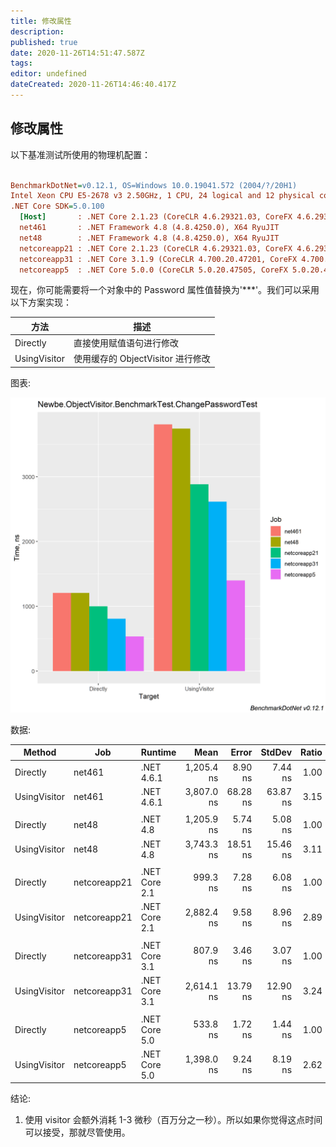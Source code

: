 ```yaml
---
title: 修改属性
description:
published: true
date: 2020-11-26T14:51:47.587Z
tags:
editor: undefined
dateCreated: 2020-11-26T14:46:40.417Z
---
```


## 修改属性

以下基准测试所使用的物理机配置：

```ini

BenchmarkDotNet=v0.12.1, OS=Windows 10.0.19041.572 (2004/?/20H1)
Intel Xeon CPU E5-2678 v3 2.50GHz, 1 CPU, 24 logical and 12 physical cores
.NET Core SDK=5.0.100
  [Host]       : .NET Core 2.1.23 (CoreCLR 4.6.29321.03, CoreFX 4.6.29321.01), X64 RyuJIT
  net461       : .NET Framework 4.8 (4.8.4250.0), X64 RyuJIT
  net48        : .NET Framework 4.8 (4.8.4250.0), X64 RyuJIT
  netcoreapp21 : .NET Core 2.1.23 (CoreCLR 4.6.29321.03, CoreFX 4.6.29321.01), X64 RyuJIT
  netcoreapp31 : .NET Core 3.1.9 (CoreCLR 4.700.20.47201, CoreFX 4.700.20.47203), X64 RyuJIT
  netcoreapp5  : .NET Core 5.0.0 (CoreCLR 5.0.20.47505, CoreFX 5.0.20.47505), X64 RyuJIT


```

现在，你可能需要将一个对象中的 Password 属性值替换为'\*\*\*'。我们可以采用以下方案实现：

| 方法         | 描述                              |
| ------------ | --------------------------------- |
| Directly     | 直接使用赋值语句进行修改          |
| UsingVisitor | 使用缓存的 ObjectVisitor 进行修改 |

图表:

![newbe.objectvisitor.benchmarktest.changepasswordtest-barplot.png](/benchmark/newbe.objectvisitor.benchmarktest.changepasswordtest-barplot.png)

数据:

| Method       | Job          | Runtime       |       Mean |    Error |   StdDev | Ratio | RatioSD | Rank |
| ------------ | ------------ | ------------- | ---------: | -------: | -------: | ----: | ------: | ---: |
| Directly     | net461       | .NET 4.6.1    | 1,205.4 ns |  8.90 ns |  7.44 ns |  1.00 |    0.00 |    1 |
| UsingVisitor | net461       | .NET 4.6.1    | 3,807.0 ns | 68.28 ns | 63.87 ns |  3.15 |    0.04 |    2 |
|              |              |               |            |          |          |       |         |      |
| Directly     | net48        | .NET 4.8      | 1,205.9 ns |  5.74 ns |  5.08 ns |  1.00 |    0.00 |    1 |
| UsingVisitor | net48        | .NET 4.8      | 3,743.3 ns | 18.51 ns | 15.46 ns |  3.11 |    0.02 |    2 |
|              |              |               |            |          |          |       |         |      |
| Directly     | netcoreapp21 | .NET Core 2.1 |   999.3 ns |  7.28 ns |  6.08 ns |  1.00 |    0.00 |    1 |
| UsingVisitor | netcoreapp21 | .NET Core 2.1 | 2,882.4 ns |  9.58 ns |  8.96 ns |  2.89 |    0.02 |    2 |
|              |              |               |            |          |          |       |         |      |
| Directly     | netcoreapp31 | .NET Core 3.1 |   807.9 ns |  3.46 ns |  3.07 ns |  1.00 |    0.00 |    1 |
| UsingVisitor | netcoreapp31 | .NET Core 3.1 | 2,614.1 ns | 13.79 ns | 12.90 ns |  3.24 |    0.02 |    2 |
|              |              |               |            |          |          |       |         |      |
| Directly     | netcoreapp5  | .NET Core 5.0 |   533.8 ns |  1.72 ns |  1.44 ns |  1.00 |    0.00 |    1 |
| UsingVisitor | netcoreapp5  | .NET Core 5.0 | 1,398.0 ns |  9.24 ns |  8.19 ns |  2.62 |    0.02 |    2 |

结论:

1. 使用 visitor 会额外消耗 1-3 微秒（百万分之一秒）。所以如果你觉得这点时间可以接受，那就尽管使用。
